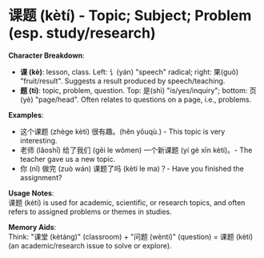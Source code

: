 # **课题 (kètí) - Topic; Subject; Problem (esp. study/research)**

**Character Breakdown**:  
- **课 (kè)**: lesson, class. Left: 讠(yán) "speech" radical; right: 果(guǒ) "fruit/result". Suggests a result produced by speech/teaching.  
- **题 (tí)**: topic, problem, question. Top: 是(shì) "is/yes/inquiry"; bottom: 页(yè) "page/head". Often relates to questions on a page, i.e., problems.

**Examples**:  
- 这个课题 (zhège kètí) 很有趣。(hěn yǒuqù.) - This topic is very interesting.  
- 老师 (lǎoshī) 给了我们 (gěi le wǒmen) 一个新课题 (yí gè xīn kètí)。- The teacher gave us a new topic.  
- 你 (nǐ) 做完 (zuò wán) 课题了吗 (kètí le ma)？- Have you finished the assignment?

**Usage Notes**:  
课题 (kètí) is used for academic, scientific, or research topics, and often refers to assigned problems or themes in studies.

**Memory Aids**:  
Think: "课堂 (kètáng)" (classroom) + "问题 (wèntí)" (question) = 课题 (kètí) (an academic/research issue to solve or explore).